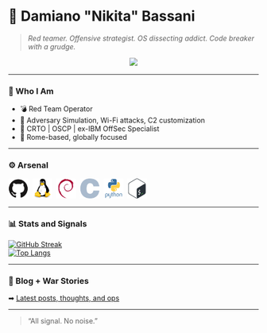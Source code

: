 # 🧱 Damiano "Nikita" Bassani

> _Red teamer. Offensive strategist. OS dissecting addict. Code breaker with a grudge._

<div align="center">
  <img src="https://media.giphy.com/media/TNqMlgTuv5jJ6/giphy.gif" width="500"/>
</div>

---

### 🧠 Who I Am  
- 💣 Red Team Operator  
- 🔧 Adversary Simulation, Wi-Fi attacks, C2 customization  
- 🧬 CRTO | OSCP | ex-IBM OffSec Specialist  
- 📍 Rome-based, globally focused  

---

### ⚙️ Arsenal  
<div>
  <img src="https://github.com/devicons/devicon/blob/master/icons/github/github-original.svg" title="Github" alt="Github" width="40" height="40"/>&nbsp;
  <img src="https://github.com/devicons/devicon/blob/master/icons/linux/linux-original.svg" title="Linux" alt="Linux" width="40" height="40"/>&nbsp;
  <img src="https://github.com/devicons/devicon/blob/master/icons/debian/debian-plain.svg" title="Debian" alt="Debian" width="40" height="40"/>&nbsp;
  <img src="https://github.com/devicons/devicon/blob/master/icons/c/c-original.svg" title="C" alt="C" width="40" height="40"/>&nbsp;
  <img src="https://github.com/devicons/devicon/blob/master/icons/python/python-original-wordmark.svg" title="Python" alt="Python" width="40" height="40"/>&nbsp;
  <img src="https://github.com/devicons/devicon/blob/master/icons/bash/bash-original.svg" title="BASH" alt="BASH" width="40" height="40"/>&nbsp;
</div>

---

### 📊 Stats and Signals  
[![GitHub Streak](https://streak-stats.demolab.com/?user=DamBasement&theme=dark)](https://git.io/streak-stats)  
[![Top Langs](https://github-readme-stats.vercel.app/api/top-langs/?username=DamBasement&layout=compact&theme=dark)](https://github.com/anuraghazra/github-readme-stats)

---

### 📝 Blog + War Stories  
➡ [Latest posts, thoughts, and ops](https://www.linkedin.com/in/damiano-b-65965b266/)

---

> “All signal. No noise.”
